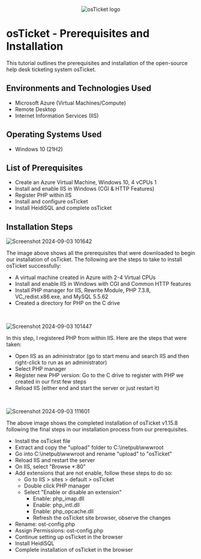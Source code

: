 <p align="center">
<img src="https://i.imgur.com/Clzj7Xs.png" alt="osTicket logo"/>
</p>

<h1>osTicket - Prerequisites and Installation</h1>
This tutorial outlines the prerequisites and installation of the open-source help desk ticketing system osTicket.<br />

<h2>Environments and Technologies Used</h2>

- Microsoft Azure (Virtual Machines/Compute)
- Remote Desktop
- Internet Information Services (IIS)

<h2>Operating Systems Used </h2>

- Windows 10</b> (21H2)

<h2>List of Prerequisites</h2>

- Create an Azure Virtual Machine, Windows 10, 4 vCPUs 1
- Install and enable IIS in Windows (CGI & HTTP Features)
- Register PHP within IIS
- Install and configure osTicket
- Install HeidiSQL and complete osTicket

<h2>Installation Steps</h2>

<p>

  ![Screenshot 2024-09-03 101642](https://github.com/user-attachments/assets/3e974008-3179-4590-9364-9c3a7a31b85f)

</p>
<p>
  
The image above shows all the prerequisites that were downloaded to begin our installation of osTicket. The following are the steps to take to install osTicket successfully:

- A virtual machine created in Azure with 2-4 Virtual CPUs
- Install and enable IIS in Windows with CGI and Common HTTP features
- Install PHP manager for IIS, Rewrite Module, PHP 7.3.8, VC_redist.x86.exe, and MySQL 5.5.62
- Created a directory for PHP on the C drive
  
</p>
<br />

<p>

  ![Screenshot 2024-09-03 101447](https://github.com/user-attachments/assets/09bb8b91-c4c1-472b-bd43-5cd21165ff0c)

</p>
<p>

In this step, I registered PHP from within IIS. Here are the steps that were taken:

- Open IIS as an administrator (go to start menu and search IIS and then right-click to run as an administrator)
- Select PHP manager
- Register new PHP version: Go to the C drive to register with PHP we created in our first few steps
- Reload IIS (either end and start the server or just restart it)
  
</p>
<br />

<p>

  ![Screenshot 2024-09-03 111601](https://github.com/user-attachments/assets/1613e4ab-f507-4d4b-9b08-e007dc572295)

</p>
<p>
The above image shows the completed installation of osTicket v1.15.8 following the final steps in our installation process from our prerequisites.

- Install the osTicket file
- Extract and copy the "upload" folder to C:\inetpub\wwwroot
- Go into C:\inetpub\wwwroot and rename "upload" to "osTicket"
- Reload IIS and restart the server
- On IIS, select "Browse *:80"
- Add extensions that are not enable, follow these steps to do so:
    - Go to IIS > sites > default > osTicket
    - Double click PHP manager
    - Select "Enable or disable an extension"
        - Enable: php_imap.dll
        - Enable: php_intl.dll
        - Enable: php_opcache.dll
        - Refresh the osTicket site browser, observe the changes
- Rename: ost-config.php
- Assign Permissions: ost-config.php
- Continue setting up osTicket in the browser
- Install HeidiSQL
- Complete installation of osTicket in the browser  


</p>
<br />
